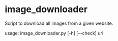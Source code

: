 # image_downloader
Script to download all images from a given website.

usage: image_downloader.py [-h] [--check] url